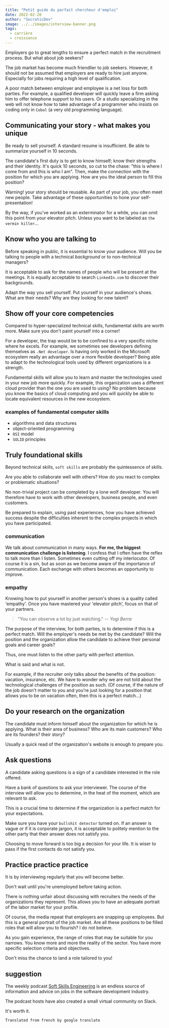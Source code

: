 ```yaml
---
title: "Petit guide du parfait chercheur d'emploi"
date: 2022-02-20
author: "SocraticDev"
image: ../../images/interview-banner.png
tags:
  - carrière
  - croissance
---
```


Employers go to great lengths to ensure a perfect match in the recruitment process. But what about job seekers?

The job market has become much friendlier to job seekers. However, it should not be assumed that employers are ready to hire just anyone. Especially for jobs requiring a high level of qualification.

A poor match between employer and employee is a net loss for both parties. For example, a qualified developer will quickly leave a firm asking him to offer telephone support to his users. Or a studio specializing in the web will not know how to take advantage of a programmer who insists on coding only in `Cobol` (a very old programming language).

## Communicating your story - what makes you unique

Be ready to sell yourself. A standard resume is insufficient. Be able to summarize yourself in 10 seconds.

The candidate's first duty is to get to know himself; know their strengths and their identity. It's quick 10 seconds, so cut to the chase: "this is where I come from and this is who I am". Then, make the connection with the position for which you are applying. How are you the ideal person to fill this position?

Warning! your story should be reusable. As part of your job, you often meet new people. Take advantage of these opportunities to hone your self-presentation!

By the way, if you've worked as an exterminator for a while, you can omit this point from your elevator pitch. Unless you want to be labeled as `the vermin killer`...

## Know who you are talking to

Before speaking in public, it is essential to know your audience. Will you be talking to people with a technical _background_ or to non-technical managers?

It is acceptable to ask for the names of people who will be present at the meetings. It is equally acceptable to search `LinkedIn.com` to discover their backgrounds.

Adapt the way you sell yourself. Put yourself in your audience's shoes. What are their needs? Why are they looking for new talent?

## Show off your core competencies

Compared to hyper-specialized technical skills, fundamental skills are worth more. Make sure you don't paint yourself into a corner!

For a developer, the trap would be to be confined to a very specific niche where he excels. For example, we sometimes see developers defining themselves as `.Net developer`. Is having only worked in the Microsoft ecosystem really an advantage over a more flexible developer? Being able to adapt to the technological tools used by different organizations is a strength.

Fundamental skills will allow you to learn and master the technologies used in your new job more quickly. For example, this organization uses a different cloud provider than the one you are used to using? No problem because you know the basics of cloud computing and you will quickly be able to locate equivalent resources in the new ecosystem.

### examples of fundamental computer skills
- algorithms and data structures
- object-oriented programming
- `OSI` model
- `SOLID` principles

## Truly foundational skills

Beyond technical skills, `soft skills` are probably the quintessence of skills.

Are you able to collaborate well with others? How do you react to complex or problematic situations?

No non-trivial project can be completed by a lone wolf developer. You will therefore have to work with other developers, business people, and even customers.

Be prepared to explain, using past experiences, how you have achieved success despite the difficulties inherent to the complex projects in which you have participated.

### communication
We talk about communication in many ways. __For me, the biggest communication challenge is listening__. I confess that I often have the reflex to talk more than I listen. Sometimes even cutting off my interlocutor. Of course it is a sin, but as soon as we become aware of the importance of communication. Each exchange with others becomes an opportunity to improve.

### empathy
Knowing how to put yourself in another person's shoes is a quality called 'empathy'. Once you have mastered your 'elevator pitch', focus on that of your partners.

> "You can observe a lot by just watching." <cite>-- Yogi Berra</cite>

The purpose of the interview, for both parties, is to determine if this is a perfect match. Will the employer's needs be met by the candidate? Will the position and the organization allow the candidate to achieve their personal goals and career goals?

Thus, one must listen to the other party with perfect attention.

What is said and what is not.

For example, if the recruiter only talks about the benefits of the position: vacation, insurance, etc. We have to wonder why we are not told about the technological challenges of the position as such. (Of course, if the nature of the job doesn't matter to you and you're just looking for a position that allows you to be on vacation often, then this is a perfect match...)

## Do your research on the organization

The candidate must inform himself about the organization for which he is applying. What is their area of ​​business? Who are its main customers? Who are its founders? their story?

Usually a quick read of the organization's website is enough to prepare you.

## Ask questions

A candidate asking questions is a sign of a candidate interested in the role offered.

Have a bank of questions to ask your interviewer. The course of the interview will allow you to determine, in the heat of the moment, which are relevant to ask.

This is a crucial time to determine if the organization is a perfect match for your expectations.

Make sure you have your `bullshit detector` turned on. If an answer is vague or if it is corporate jargon, it is acceptable to politely mention to the other party that their answer does not satisfy you.

Choosing to move forward is too big a decision for your life. It is wiser to pass if the first contacts do not satisfy you.

## Practice practice practice

It is by interviewing regularly that you will become better.

Don't wait until you're unemployed before taking action.

There is nothing unfair about discussing with recruiters the needs of the organizations they represent. This allows you to have an adequate portrait of the labor market for your profile.

Of course, the media repeat that employers are snapping up employees. But this is a general portrait of the job market. Are all these positions to be filled roles that will allow you to flourish? I do not believe.

As you gain experience, the range of roles that may be suitable for you narrows. You know more and more the reality of the sector. You have more specific selection criteria and objectives.

Don't miss the chance to land a role tailored to you!

## suggestion

The weekly podcast [Soft Skills Engineering](https://softskills.audio) is an endless source of information and advice on jobs in the software development industry.

The podcast hosts have also created a small virtual community on Slack.

It's worth it.

`Translated from french by google translate`